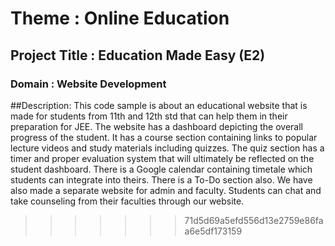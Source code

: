 
# Theme : Online Education

## Project Title : Education Made Easy (E2)
### Domain : Website Development

##Description:
This code sample is about an educational website that is made for students from 11th and 12th std that can help them in their preparation for JEE. The website has a dashboard depicting the overall progress of the student. It has a course section containing links to popular lecture videos and study materials including quizzes. The quiz section has a timer and proper evaluation system that will ultimately be reflected on the student dashboard. There is a Google calendar containing timetale which students can integrate into theirs. There is a To-Do section also. We have also made a separate website for admin and faculty. Students can chat and take counseling from their faculties through our website.



>>>>>>> 71d5d69a5efd556d13e2759e86faa6e5df173159
